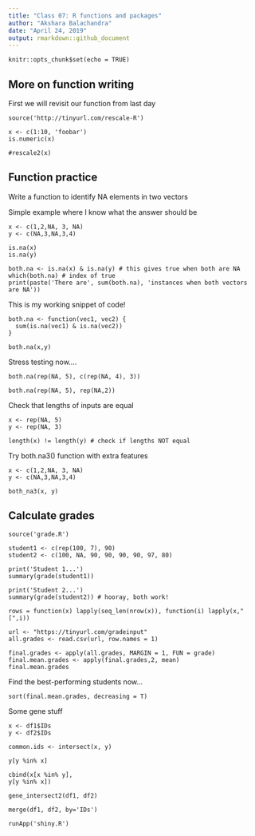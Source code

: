 ```yaml
---
title: "Class 07: R functions and packages"
author: "Akshara Balachandra"
date: "April 24, 2019"
output: rmarkdown::github_document
---
```


```{r setup, include=FALSE}
knitr::opts_chunk$set(echo = TRUE)
```

## More on function writing

First we will revisit our function from last day

```{r}
source('http://tinyurl.com/rescale-R')
```

```{r}
x <- c(1:10, 'foobar')
is.numeric(x)

#rescale2(x)

```

## Function practice

Write a function to identify NA elements in two vectors

Simple example where I know what the answer should be
```{r}
x <- c(1,2,NA, 3, NA)
y <- c(NA,3,NA,3,4)
```

```{r}
is.na(x)
is.na(y)
```

```{r}
both.na <- is.na(x) & is.na(y) # this gives true when both are NA
which(both.na) # index of true
print(paste('There are', sum(both.na), 'instances when both vectors are NA'))
```


This is my working snippet of code!

```{r}
both.na <- function(vec1, vec2) {
  sum(is.na(vec1) & is.na(vec2))
}
```

```{r}
both.na(x,y)
```


Stress testing now....

```{r}
both.na(rep(NA, 5), c(rep(NA, 4), 3))
```

```{r}
both.na(rep(NA, 5), rep(NA,2))
```

Check that lengths of inputs are equal

```{r}
x <- rep(NA, 5)
y <- rep(NA, 3)

length(x) != length(y) # check if lengths NOT equal
```


Try both.na3() function with extra features

```{r}
x <- c(1,2,NA, 3, NA)
y <- c(NA,3,NA,3,4)

both_na3(x, y)
```


## Calculate grades

```{r}
source('grade.R')

student1 <- c(rep(100, 7), 90)
student2 <- c(100, NA, 90, 90, 90, 90, 97, 80)

print('Student 1...')
summary(grade(student1))

print('Student 2...')
summary(grade(student2)) # hooray, both work!
```


```{r}
rows = function(x) lapply(seq_len(nrow(x)), function(i) lapply(x,"[",i))

url <- "https://tinyurl.com/gradeinput"
all.grades <- read.csv(url, row.names = 1)

final.grades <- apply(all.grades, MARGIN = 1, FUN = grade)
final.mean.grades <- apply(final.grades,2, mean)
final.mean.grades
```


Find the best-performing students now...
```{r}
sort(final.mean.grades, decreasing = T)
```




Some gene stuff
```{r}
x <- df1$IDs
y <- df2$IDs

common.ids <- intersect(x, y)
```

```{r}
y[y %in% x]
```


```{r}
cbind(x[x %in% y],
y[y %in% x])

gene_intersect2(df1, df2)
```



```{r}
merge(df1, df2, by='IDs')
```




```{r}
runApp('shiny.R')

```























